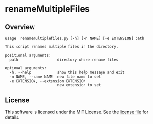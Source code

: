 # renameMultipleFiles

## Overview
```
usage: renamemultiplefiles.py [-h] [-n NAME] [-e EXTENSION] path

This script renames multiple files in the directory.

positional arguments:
  path                  directory where rename files

optional arguments:
  -h, --help            show this help message and exit
  -n NAME, --name NAME  new file name to set
  -e EXTENSION, --extension EXTENSION
                        new extension to set
```

## License
This software is licensed under the MIT License. See the [license file](LICENSE) for details.
